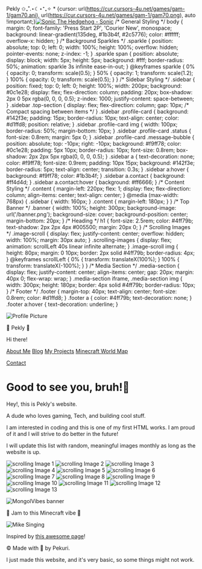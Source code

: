   Pekly ✩₊˚.⋆☾⋆⁺₊✧      \* {cursor: url(https://cur.cursors-4u.net/games/gam-1/gam70.ani), url(https://cur.cursors-4u.net/games/gam-1/gam70.png), auto !important;}[![Sonic The Hedgehog - Sonic](https://cur.cursors-4u.net/cursor.png)](https://www.cursors-4u.com/cursor/2006/03/30/gam70.html "Sonic The Hedgehog - Sonic") /\* General Styling \*/ body { margin: 0; font-family: 'Press Start 2P', 'Courier New', monospace; background: linear-gradient(135deg, #1b3b4f, #2c5776); color: #ffffff; overflow-x: hidden; } /\* Background Sparkles \*/ .sparkle { position: absolute; top: 0; left: 0; width: 100%; height: 100%; overflow: hidden; pointer-events: none; z-index: -1; } .sparkle span { position: absolute; display: block; width: 5px; height: 5px; background: #fff; border-radius: 50%; animation: sparkle 3s infinite ease-in-out; } @keyframes sparkle { 0% { opacity: 0; transform: scale(0.5); } 50% { opacity: 1; transform: scale(1.2); } 100% { opacity: 0; transform: scale(0.5); } } /\* Sidebar Styling \*/ .sidebar { position: fixed; top: 0; left: 0; height: 100%; width: 200px; background: #0c1e28; display: flex; flex-direction: column; padding: 20px; box-shadow: 2px 0 5px rgba(0, 0, 0, 0.5); z-index: 1000; justify-content: space-between; } .sidebar .top-section { display: flex; flex-direction: column; gap: 10px; /\* Compact spacing between items \*/ } .sidebar .profile-card { background: #142f3e; padding: 15px; border-radius: 10px; text-align: center; color: #d1ffd8; position: relative; } .sidebar .profile-card img { width: 100px; border-radius: 50%; margin-bottom: 10px; } .sidebar .profile-card .status { font-size: 0.8rem; margin: 5px 0; } .sidebar .profile-card .message-bubble { position: absolute; top: -10px; right: -10px; background: #f9ff78; color: #0c1e28; padding: 5px 10px; border-radius: 10px; font-size: 0.8rem; box-shadow: 2px 2px 5px rgba(0, 0, 0, 0.5); } .sidebar a { text-decoration: none; color: #f9ff78; font-size: 0.9rem; padding: 10px 15px; background: #142f3e; border-radius: 5px; text-align: center; transition: 0.3s; } .sidebar a:hover { background: #f9ff78; color: #1b3b4f; } .sidebar a.contact { background: #ff4d4d; } .sidebar a.contact:hover { background: #ff6666; } /\* Content Styling \*/ .content { margin-left: 220px; flex: 1; display: flex; flex-direction: column; align-items: center; text-align: center; } @media (max-width: 768px) { .sidebar { width: 160px; } .content { margin-left: 180px; } } /\* Top Banner \*/ .banner { width: 100%; height: 300px; background-image: url('/banner.png'); background-size: cover; background-position: center; margin-bottom: 20px; } /\* Heading \*/ h1 { font-size: 2.5rem; color: #4ff79b; text-shadow: 2px 2px 4px #005500; margin: 20px 0; } /\* Scrolling Images \*/ .image-scroll { display: flex; justify-content: center; overflow: hidden; width: 100%; margin: 30px auto; } .scrolling-images { display: flex; animation: scrollLeft 40s linear infinite alternate; } .image-scroll img { height: 80px; margin: 0 10px; border: 2px solid #4ff79b; border-radius: 4px; } @keyframes scrollLeft { 0% { transform: translateX(100%); } 100% { transform: translateX(-100%); } } /\* Media Section \*/ .media-section { display: flex; justify-content: center; align-items: center; gap: 20px; margin: 40px 0; flex-wrap: wrap; } .media-section iframe, .media-section img { width: 300px; height: 180px; border: 4px solid #4ff79b; border-radius: 10px; } /\* Footer \*/ .footer { margin-top: 40px; text-align: center; font-size: 0.8rem; color: #d1ffd8; } .footer a { color: #4ff79b; text-decoration: none; } .footer a:hover { text-decoration: underline; }  

![Profile Picture](/profileimage.jpg)

🌟 Pekly 🌟

Hi there!

[About Me](/about-me) [Blog](/blog) [My Projects](/projects) [Minecraft World Map](/world-map)

[Contact](mailto:oodhuu57@gmail.com)

Good to see you, bruh!🧱
========================

Hey!, this is Pekly's website.

A dude who loves gaming, Tech, and building cool stuff.

I am interested in coding and this is one of my first HTML works. I am proud of it and I will strive to do better in the future!

I will update this list with random, meaningful images monthly as long as the website is up.

![scrolling Image 1](/130club.jpg) ![scrolling Image 2](/I<3Minecraft.jpg) ![scrolling Image 3](/Nooosayori.jpg) ![scrolling Image 4](/minecraft1.21visual.jpg) ![scrolling Image 5](/weall<3miku.png) ![scrolling Image 6](/yougottaproblem.jpg) ![scrolling Image 7](/Poorpekly.jpg) ![scrolling Image 8](/was2024cool.jpg) ![scrolling Image 9](/skillissue.jpg) ![scrolling Image 10](/letsnerfchamber.jpg) ![scrolling Image 11](/deletedvalorantfeelinggood.jpg) ![scrolling Image 12](/pleasesnowpls.gif) ![scrolling Image 13](/placeholder.jpg) 

![MongolVibes banner](/myserver.jpg)

🎵 Jam to this Minecraft vibe 🎵

![Mike Singing](https://0oxo0.neocities.org/mmd.gif)

Inspired by [this awesome page](https://0oxo0.neocities.org)!

© Made with 💙 by Pekuri.

I just made this website, and it's very basic, so some things might not work.

